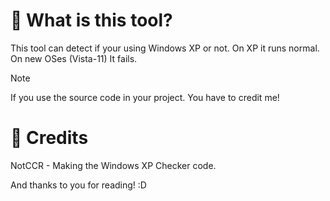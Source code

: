 # 🤔 What is this tool?
This tool can detect if your using Windows XP or not. On XP it runs normal. On new OSes (Vista-11) It fails.

> [!NOTE]
> If you use the source code in your project. You have to credit me! 

# 🤝 Credits
NotCCR - Making the Windows XP Checker code.

And thanks to you for reading! :D
